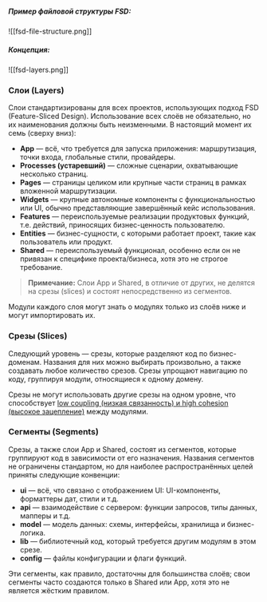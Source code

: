 ##### **Пример файловой структуры FSD:**

![[fsd-file-structure.png]]
##### **Концепция:**

![[fsd-layers.png]]
### Слои (Layers)

Слои стандартизированы для всех проектов, использующих подход FSD (Feature-Sliced Design). Использование всех слоёв не обязательно, но их наименования должны быть неизменными. В настоящий момент их семь (сверху вниз):

- **App** — всё, что требуется для запуска приложения: маршрутизация, точки входа, глобальные стили, провайдеры.
- **Processes (устаревший)** — сложные сценарии, охватывающие несколько страниц.
- **Pages** — страницы целиком или крупные части страниц в рамках вложенной маршрутизации.
- **Widgets** — крупные автономные компоненты с функциональностью или UI, обычно представляющие завершённый кейс использования.
- **Features** — переиспользуемые реализации продуктовых функций, т.е. действий, приносящих бизнес-ценность пользователю.
- **Entities** — бизнес-сущности, с которыми работает проект, такие как пользователь или продукт.
- **Shared** — переиспользуемый функционал, особенно если он не привязан к специфике проекта/бизнеса, хотя это не строгое требование.

> **Примечание:** Слои App и Shared, в отличие от других, не делятся на срезы (slices) и состоят непосредственно из сегментов.

Модули каждого слоя могут знать о модулях только из слоёв ниже и могут импортировать их.

### Срезы (Slices)

Следующий уровень — срезы, которые разделяют код по бизнес-доменам. Названия для них можно выбирать произвольно, а также создавать любое количество срезов. Срезы упрощают навигацию по коду, группируя модули, относящиеся к одному домену.

Срезы не могут использовать другие срезы на одном уровне, что способствует [low coupling (низкая связанность) и high cohesion (высокое зацепление)](Low%20Coupling%20&%20High%20Cohesion.md) между модулями.

### Сегменты (Segments)

Срезы, а также слои App и Shared, состоят из сегментов, которые группируют код в зависимости от его назначения. Названия сегментов не ограничены стандартом, но для наиболее распространённых целей приняты следующие конвенции:

- **ui** — всё, что связано с отображением UI: UI-компоненты, форматтеры дат, стили и т.д.
- **api** — взаимодействие с сервером: функции запросов, типы данных, мапперы и т.д.
- **model** — модель данных: схемы, интерфейсы, хранилища и бизнес-логика.
- **lib** — библиотечный код, который требуется другим модулям в этом срезе.
- **config** — файлы конфигурации и флаги функций.

Эти сегменты, как правило, достаточны для большинства слоёв; свои сегменты часто создаются только в Shared или App, хотя это не является жёстким правилом.